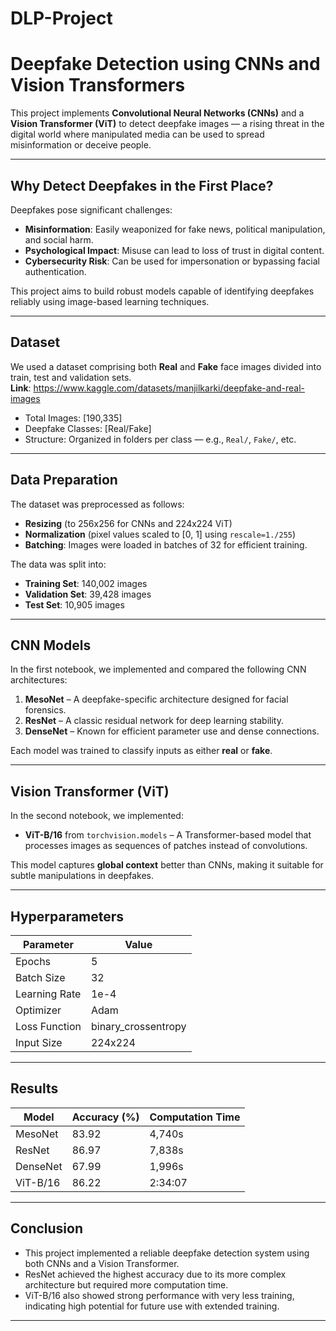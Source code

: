# DLP-Project

# Deepfake Detection using CNNs and Vision Transformers

This project implements **Convolutional Neural Networks (CNNs)** and a **Vision Transformer (ViT)** to detect deepfake images — a rising threat in the digital world where manipulated media can be used to spread misinformation or deceive people.

---

## Why Detect Deepfakes in the First Place?

Deepfakes pose significant challenges:

- **Misinformation**: Easily weaponized for fake news, political manipulation, and social harm.
- **Psychological Impact**: Misuse can lead to loss of trust in digital content.
- **Cybersecurity Risk**: Can be used for impersonation or bypassing facial authentication.

This project aims to build robust models capable of identifying deepfakes reliably using image-based learning techniques.

---

## Dataset

We used a dataset comprising both **Real** and **Fake** face images divided into train, test and validation sets. <br>
**Link**: https://www.kaggle.com/datasets/manjilkarki/deepfake-and-real-images

- Total Images: [190,335]
- Deepfake Classes: [Real/Fake]
- Structure: Organized in folders per class — e.g., `Real/`, `Fake/`, etc.

---

## Data Preparation

The dataset was preprocessed as follows:

- **Resizing** (to 256x256 for CNNs and 224x224 ViT)
- **Normalization** (pixel values scaled to [0, 1] using `rescale=1./255`)
- **Batching**: Images were loaded in batches of 32 for efficient training.

The data was split into:

- **Training Set**: 140,002 images
- **Validation Set**: 39,428 images
- **Test Set**: 10,905 images

---

## CNN Models

In the first notebook, we implemented and compared the following CNN architectures:

1. **MesoNet** – A deepfake-specific architecture designed for facial forensics.
2. **ResNet** – A classic residual network for deep learning stability.
3. **DenseNet** – Known for efficient parameter use and dense connections.

Each model was trained to classify inputs as either **real** or **fake**.

---

## Vision Transformer (ViT)

In the second notebook, we implemented:

- **ViT-B/16** from `torchvision.models` – A Transformer-based model that processes images as sequences of patches instead of convolutions.
  
This model captures **global context** better than CNNs, making it suitable for subtle manipulations in deepfakes.

---

## Hyperparameters

| Parameter         | Value         |
|------------------|---------------|
| Epochs           | 5            |
| Batch Size       | 32       |
| Learning Rate    | 1e-4           |
| Optimizer        | Adam          |
| Loss Function    | binary_crossentropy |
| Input Size       | 224x224       |

---

## Results

| Model         | Accuracy (%) | Computation Time |
|---------------|--------------|------------------|
| MesoNet       | 83.92        | 4,740s           | 
| ResNet        | 86.97        | 7,838s           | 
| DenseNet      | 67.99        | 1,996s           | 
| ViT-B/16      | 86.22        | 2:34:07          | 

---

## Conclusion

- This project implemented a reliable deepfake detection system using both CNNs and a Vision Transformer.
- ResNet achieved the highest accuracy due to its more complex architecture but required more computation time.
- ViT-B/16 also showed strong performance with very less training, indicating high potential for future use with extended training.

---

